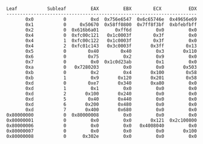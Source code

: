     Leaf           Subleaf         EAX         EBX        ECX          EDX
    ----------------------------------------------------------------------
           0x0           0         0xd  0x756e6547  0x6c65746e  0x49656e69
           0x1           0     0x50670  0x58ff0800  0x7ff8f3bf  0xbfebfbff
           0x2           0  0x616b6a01      0xff6d         0x0         0x0
           0x4           0  0xfc00c121   0x1c0003f        0x3f         0x0
           0x4           1  0xfc00c122   0x1c0003f        0x3f         0x0
           0x4           2  0xfc01c143   0x3c0003f       0x3ff        0x13
           0x5           0        0x40        0x40         0x3       0x110
           0x6           0        0x75         0x2         0x9         0x0
           0x7           0         0x0  0x1c0d23ab         0x1         0x0
           0xa           0   0x7280203         0x0         0x0       0x503
           0xb           0         0x2         0x4       0x100        0x58
           0xb           1         0x9       0x120       0x201        0x58
           0xd           0        0xe7       0x340       0xa80         0x0
           0xd           1         0x1         0x0         0x0         0x0
           0xd           2       0x100       0x240         0x0         0x0
           0xd           5        0x40       0x440         0x0         0x0
           0xd           6       0x200       0x480         0x0         0x0
           0xd           7       0x400       0x680         0x0         0x0
    0x80000000           0  0x80000008         0x0         0x0         0x0
    0x80000001           0         0x0         0x0       0x121  0x2c100800
    0x80000006           0         0x0         0x0   0x4008040         0x0
    0x80000007           0         0x0         0x0         0x0       0x100
    0x80000008           0      0x302e         0x0         0x0         0x0
